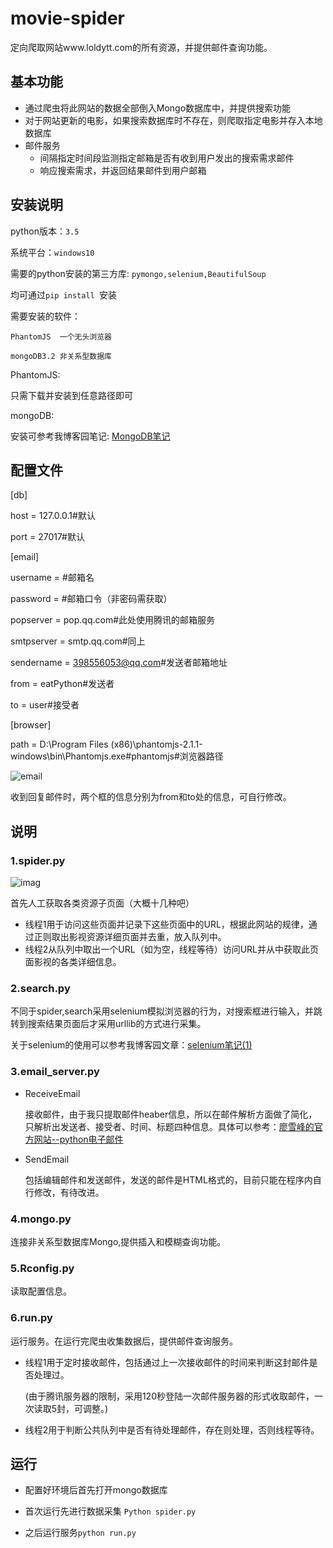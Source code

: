 # movie-spider
定向爬取网站www.loldytt.com的所有资源，并提供邮件查询功能。

## 基本功能

- 通过爬虫将此网站的数据全部倒入Mongo数据库中，并提供搜索功能
- 对于网站更新的电影，如果搜索数据库时不存在，则爬取指定电影并存入本地数据库
- 邮件服务
  - 间隔指定时间段监测指定邮箱是否有收到用户发出的搜索需求邮件
  - 响应搜索需求，并返回结果邮件到用户邮箱



## 安装说明

python版本：`3.5`

系统平台：`windows10`

需要的python安装的第三方库: `pymongo,selenium,BeautifulSoup ` 

均可通过`pip install `安装

需要安装的软件：

`PhantomJS  一个无头浏览器`

`mongoDB3.2 非关系型数据库	`   	

PhantomJS:

只需下载并安装到任意路径即可

mongoDB:

安装可参考我博客园笔记:  [MongoDB笔记](http://www.cnblogs.com/eatPython/p/6091524.html)



## 配置文件

[db]

host = 127.0.0.1#默认

port = 27017#默认

[email]

username =     #邮箱名

password =     #邮箱口令（非密码需获取）

popserver = pop.qq.com#此处使用腾讯的邮箱服务

smtpserver = smtp.qq.com#同上

sendername = 398556053@qq.com#发送者邮箱地址

from = eatPython#发送者

to = user#接受者

[browser]

path = D:\Program Files (x86)\phantomjs-2.1.1-windows\bin\Phantomjs.exe#phantomjs#浏览器路径



![email](http://ww4.sinaimg.cn/large/69cc9f84gw1fahdcuytc9j208l03egmu.jpg)



收到回复邮件时，两个框的信息分别为from和to处的信息，可自行修改。



## 说明

### 1.spider.py

![imag](http://ww3.sinaimg.cn/large/69cc9f84gw1fagv8vv4w6j21yz0lcq76.jpg)

首先人工获取各类资源子页面（大概十几种吧）

* 线程1用于访问这些页面并记录下这些页面中的URL，根据此网站的规律，通过正则取出影视资源详细页面并去重，放入队列中。
* 线程2从队列中取出一个URL（如为空，线程等待）访问URL并从中获取此页面影视的各类详细信息。

### 2.search.py

不同于spider,search采用selenium模拟浏览器的行为，对搜索框进行输入，并跳转到搜索结果页面后才采用urllib的方式进行采集。

关于selenium的使用可以参考我博客园文章：[selenium笔记(1)](http://www.cnblogs.com/eatPython/p/6062119.html)

### 3.email_server.py

* ReceiveEmail

  接收邮件，由于我只提取邮件heaber信息，所以在邮件解析方面做了简化，只解析出发送者、接受者、时间、标题四种信息。具体可以参考：[廖雪峰的官方网站--python电子邮件](http://www.liaoxuefeng.com/wiki/0014316089557264a6b348958f449949df42a6d3a2e542c000/001432005156604f38836be1707453eb025ce8c3079978d000)

* SendEmail

  包括编辑邮件和发送邮件，发送的邮件是HTML格式的，目前只能在程序内自行修改，有待改进。

### 4.mongo.py

连接非关系型数据库Mongo,提供插入和模糊查询功能。

### 5.Rconfig.py

读取配置信息。

### 6.run.py

运行服务。在运行完爬虫收集数据后，提供邮件查询服务。

* 线程1用于定时接收邮件，包括通过上一次接收邮件的时间来判断这封邮件是否处理过。

  (由于腾讯服务器的限制，采用120秒登陆一次邮件服务器的形式收取邮件，一次读取5封，可调整。)

* 线程2用于判断公共队列中是否有待处理邮件，存在则处理，否则线程等待。



## 运行

* 配置好环境后首先打开mongo数据库

* 首次运行先进行数据采集 `Python spider.py`

* 之后运行服务`python run.py`

  ​












